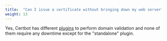 ```yaml
---
title:  "Can I issue a certificate without bringing down my web server?"
weight: 13
---
```


Yes, Certbot has different [plugins](https://certbot.eff.org/docs/using.html#getting-certificates-and-choosing-plugins) to perform domain validation and none of them require any downtime except for the "standalone" plugin.
